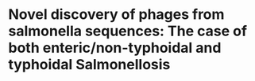 # Novel discovery of phages from salmonella sequences: The case of both enteric/non-typhoidal and typhoidal Salmonellosis

